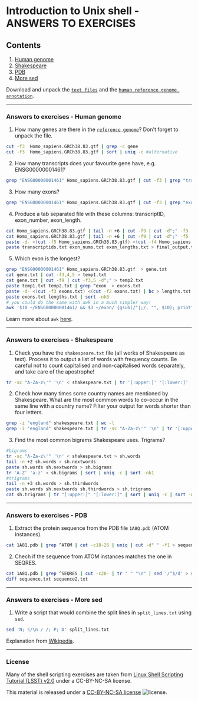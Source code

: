 # Introduction to Unix shell - ANSWERS TO EXERCISES

## Contents

1. [Human genome](#answers-to-exercises---human-genome)
2. [Shakespeare](#answers-to-exercises---shakespeare)
3. [PDB](#answers-to-exercises---pdb)
4. [More sed](#answers-to-exercises---more-sed)

Download and unpack the [`text files`](exercises/text_files.zip) and the [`human reference genome annotation`](exercises/Homo_sapiens.GRCh38.83.gtf.gz).

---
### Answers to exercises - Human genome

1. How many genes are there in the [`reference genome`](exercises/Homo_sapiens.GRCh38.83.gtf.gz)? Don't forget to unpack the file.
  ```bash
cut -f3  Homo_sapiens.GRCh38.83.gtf | grep -c gene
cut -f3  Homo_sapiens.GRCh38.83.gtf | sort | uniq -c #alternative
```

2. How many transcripts does your favourite gene have, e.g. ENSG00000001461?
  ```bash
grep "ENSG00000001461" Homo_sapiens.GRCh38.83.gtf | cut -f3 | grep "transcript" | wc -l
```

3. How many exons?
  ```bash
grep "ENSG00000001461" Homo_sapiens.GRCh38.83.gtf | cut -f3 | grep "exon" | wc -l
```

4. Produce a tab separated file with these columns: transcriptID, exon_number, exon_length.
  ```bash
cat Homo_sapiens.GRCh38.83.gtf | tail -n +6 | cut -f9 | cut -d";" -f3 | cut -d\" -f2 > transcriptids.txt
cat Homo_sapiens.GRCh38.83.gtf | tail -n +6 | cut -f9 | cut -d";" -f5 | cut -d\" -f2 > exon_nums.txt
paste -d- <(cut -f5 Homo_sapiens.GRCh38.83.gtf) <(cut -f4 Homo_sapiens.GRCh38.83.gtf) | bc > exon_lengths.txt
paste transcriptids.txt exon_nums.txt exon_lengths.txt > final_output.txt
```

5. Which exon is the longest?
  ```bash
grep "ENSG00000001461" Homo_sapiens.GRCh38.83.gtf  > gene.txt
cat gene.txt | cut -f3,4,5 > temp1.txt
cat gene.txt | cut -f9 | cut -f3,5 -d";" > temp2.txt
paste temp1.txt temp2.txt | grep ^exon  > exons.txt
paste -d- <(cut -f3 exons.txt) <(cut -f2 exons.txt) | bc > lengths.txt
paste exons.txt lengths.txt | sort -nk8
# you could do the same with awk in a much simpler way!
awk '$10 ~/ENSG00000001461/ && $3 ~/exon/ {gsub(/"|;/, "", $10); printf("%s\t%d\n", $10, ($5-$4))}' Homo_sapiens.GRCh38.83.gtf | sort -rnk2 | head -1
```

Learn more about `awk` [here](Notes2.md#awk).

---
### Answers to exercises - Shakespeare

1. Check you have the `shakespeare.txt` file (all works of Shakespeare as text). Process it to output a list of words with frequency counts. Be careful not to count capitalised and non-capitalised words separately, and take care of the apostrophe!
  ```bash
tr -sc "A-Za-z\'" '\n' < shakespeare.txt | tr '[:upper:]' '[:lower:]' | sort | uniq -c | sort -nk1
```  

2. Check how many times some country names are mentioned by Shakespeare. What are the most common words to co-occur in the same line with a country name? Filter your output for words shorter than four letters.
  ```bash
grep -i "england" shakespeare.txt | wc -l
grep -i "england" shakespeare.txt | tr -sc "A-Za-z\'" '\n' | tr '[:upper:]' '[:lower:]' | grep -v "england" | grep '.\{4\}' | sort | uniq -c | sort -nk1
```  

3. Find the most common bigrams Shakespeare uses. Trigrams?
  ```bash
#bigrams
tr -sc "A-Za-z\'" '\n' < shakespeare.txt > sh.words
tail -n +2 sh.words > sh.nextwords
paste sh.words sh.nextwords > sh.bigrams
tr 'A-Z' 'a-z' < sh.bigrams | sort | uniq -c | sort -nk1
#trigrams
tail -n +3 sh.words > sh.thirdwords
paste sh.words sh.nextwords sh.thirdwords > sh.trigrams
cat sh.trigrams | tr "[:upper:]" "[:lower:]" | sort | uniq -c | sort -nk1
```

---
### Answers to exercises - PDB

1. Extract the protein sequence from the PDB file `1A8Q.pdb` (ATOM instances).
  ```bash
cat 1A8Q.pdb | grep ^ATOM | cut -c18-26 | uniq | cut -d" " -f1 > sequence.txt
```

2. Chech if the sequence from ATOM instances matches the one in SEQRES.
  ```bash
cat 1A8Q.pdb | grep ^SEQRES | cut -c20- | tr " " "\n" | sed '/^$/d' > sequence2.txt
diff sequence.txt sequence2.txt
```

---
### Answers to exercises - More sed

1. Write a script that would combine the split lines in `split_lines.txt` using `sed`.

  ```bash
sed 'N; s/\n / /; P; D' split_lines.txt
```

Explanation from [Wikipedia](https://en.wikipedia.org/wiki/Sed#Multiline_processing_example).

---
### License

Many of the shell scripting exercises are taken from [Linux Shell Scripting Tutorial (LSST) v2.0](https://bash.cyberciti.biz/guide/Main_Page) under a CC-BY-NC-SA license.

This material is released under a
[CC-BY-NC-SA license](https://creativecommons.org/licenses/by-nc-sa/4.0/) ![license](https://licensebuttons.net/l/by-nc-sa/3.0/88x31.png).
